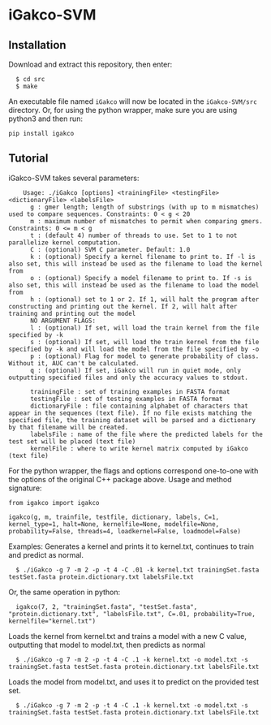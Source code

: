 # iGakco-SVM
## Installation
Download and extract this repository, then enter:
```
  $ cd src
  $ make
```
An executable file named `iGakco` will now be located in the `iGakco-SVM/src` directory.
Or, for using the python wrapper, make sure you are using python3 and then run:
```
pip install igakco
```

## Tutorial
iGakco-SVM takes several parameters:
        
        Usage: ./iGakco [options] <trainingFile> <testingFile> <dictionaryFile> <labelsFile>
          g : gmer length; length of substrings (with up to m mismatches) used to compare sequences. Constraints: 0 < g < 20
          m : maximum number of mismatches to permit when comparing gmers. Constraints: 0 <= m < g
          t : (default 4) number of threads to use. Set to 1 to not parallelize kernel computation. 
          C : (optional) SVM C parameter. Default: 1.0
          k : (optional) Specify a kernel filename to print to. If -l is also set, this will instead be used as the filename to load the kernel from
          o : (optional) Specify a model filename to print to. If -s is also set, this will instead be used as the filename to load the model from
          h : (optional) set to 1 or 2. If 1, will halt the program after constructing and printing out the kernel. If 2, will halt after training and printing out the model
          NO ARGUMENT FLAGS:
          l : (optional) If set, will load the train kernel from the file specified by -k
          s : (optional) If set, will load the train kernel from the file specified by -k and will load the model from the file specified by -o
          p : (optional) Flag for model to generate probability of class. Without it, AUC can't be calculated.
          q : (optional) If set, iGakco will run in quiet mode, only outputting specified files and only the accuracy values to stdout. 

          trainingFile : set of training examples in FASTA format
          testingFile : set of testing examples in FASTA format
          dictionaryFile : file containing alphabet of characters that appear in the sequences (text file). If no file exists matching the specified file, the training dataset will be parsed and a dictionary by that filename will be created.
          labelsFile : name of the file where the predicted labels for the test set will be placed (text file)
          kernelFile : where to write kernel matrix computed by iGakco (text file)

For the python wrapper, the flags and options correspond one-to-one with the options of the original C++ package above. 
Usage and method signature:
```
from igakco import igakco

igakco(g, m, trainfile, testfile, dictionary, labels, C=1, kernel_type=1, halt=None, kernelfile=None, modelfile=None, probability=False, threads=4, loadkernel=False, loadmodel=False)
```
Examples:
Generates a kernel and prints it to kernel.txt, continues to train and predict as normal.
```
  $ ./iGakco -g 7 -m 2 -p -t 4 -C .01 -k kernel.txt trainingSet.fasta testSet.fasta protein.dictionary.txt labelsFile.txt
```
Or, the same operation in python:
```
  igakco(7, 2, "trainingSet.fasta", "testSet.fasta", "protein.dictionary.txt", "labelsFile.txt", C=.01, probability=True, kernelfile="kernel.txt")
```
Loads the kernel from kernel.txt and trains a model with a new C value, outputting that model to model.txt, then predicts as normal
```
  $ ./iGakco -g 7 -m 2 -p -t 4 -C .1 -k kernel.txt -o model.txt -s trainingSet.fasta testSet.fasta protein.dictionary.txt labelsFile.txt
```
Loads the model from model.txt, and uses it to predict on the provided test set.
```
  $ ./iGakco -g 7 -m 2 -p -t 4 -C .1 -k kernel.txt -o model.txt -s trainingSet.fasta testSet.fasta protein.dictionary.txt labelsFile.txt
```

